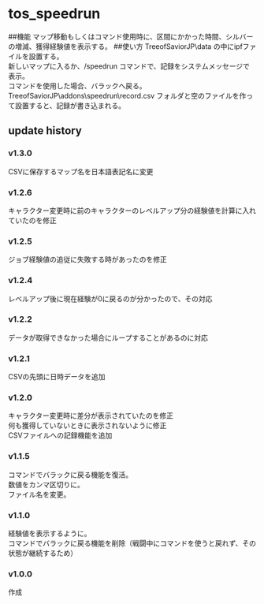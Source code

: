 # tos_speedrun
##機能
マップ移動もしくはコマンド使用時に、区間にかかった時間、シルバーの増減、獲得経験値を表示する。
##使い方
TreeofSaviorJP\data の中にipfファイルを設置する。  
新しいマップに入るか、/speedrun コマンドで、記録をシステムメッセージで表示。  
コマンドを使用した場合、バラックへ戻る。  
TreeofSaviorJP\addons\speedrun\record.csv フォルダと空のファイルを作って設置すると、記録が書き込まれる。
## update history
### v1.3.0
CSVに保存するマップ名を日本語表記名に変更  
### v1.2.6
キャラクター変更時に前のキャラクターのレベルアップ分の経験値を計算に入れていたのを修正  
### v1.2.5
ジョブ経験値の追従に失敗する時があったのを修正  
### v1.2.4
レベルアップ後に現在経験が0に戻るのが分かったので、その対応  
### v1.2.2
データが取得できなかった場合にループすることがあるのに対応  
### v1.2.1
CSVの先頭に日時データを追加  
### v1.2.0
キャラクター変更時に差分が表示されていたのを修正  
何も獲得していないときに表示されないように修正  
CSVファイルへの記録機能を追加
### v1.1.5
コマンドでバラックに戻る機能を復活。  
数値をカンマ区切りに。  
ファイル名を変更。
### v1.1.0
経験値を表示するように。  
コマンドでバラックに戻る機能を削除（戦闘中にコマンドを使うと戻れず、その状態が継続するため）
### v1.0.0
作成

